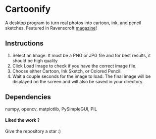 # Cartoonify
A desktop program to turn real photos into cartoon, ink, and pencil sketches. 
Featured in Ravenscroft [magazine](https://magazine.ravenscroft.org/our-ravens/orsp/~board/voices/post/seminar-guest-speaker-explore-potential-of-aimachine-learning)!

## Instructions
1) Select an Image. It must be a PNG or JPG file and for best results, it should be high quality
2) Click Load Image to check if you have the correct image file.
3) Choose either Cartoon, Ink Sketch, or Colored Pencil. 
4) Wait a couple seconds for the image to load. The final image will be displayed on the screen and will also be saved in your directory.

## Dependencies
numpy, opencv, matplotlib, PySimpleGUI, PIL

<h4>Liked the work ?</h4>
Give the repository a star :)
